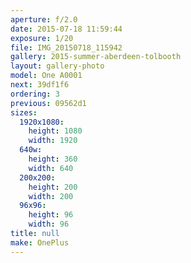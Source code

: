 ```yaml
---
aperture: f/2.0
date: 2015-07-18 11:59:44
exposure: 1/20
file: IMG_20150718_115942
gallery: 2015-summer-aberdeen-tolbooth
layout: gallery-photo
model: One A0001
next: 39df1f6
ordering: 3
previous: 09562d1
sizes:
  1920x1080:
    height: 1080
    width: 1920
  640w:
    height: 360
    width: 640
  200x200:
    height: 200
    width: 200
  96x96:
    height: 96
    width: 96
title: null
make: OnePlus
---
```


